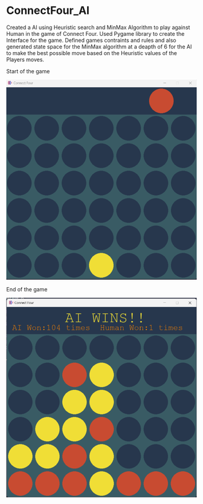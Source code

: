 # ConnectFour_AI

Created a AI using Heuristic search and MinMax Algorithm to play against Human in the game of Connect Four. Used Pygame library to create the Interface for the game. Defined games contraints and rules and also generated state space for the MinMax algorithm at a deapth of 6 for the AI to make the best possible move based on the Heuristic values of the Players moves.

Start of the game

![GUI_start](screenshots\connect_Four_1.png)

End of the game

![GUI_start](screenshots\connect_Four_2.png)

